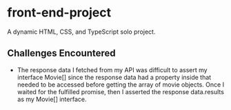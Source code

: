 # front-end-project

A dynamic HTML, CSS, and TypeScript solo project.

## Challenges Encountered

- The response data I fetched from my API was difficult to assert my interface Movie[] since the response data had a property inside that needed to be accessed before getting the array of movie objects. Once I waited for the fulfilled promise, then I asserted the response data.results as my Movie[] interface.
